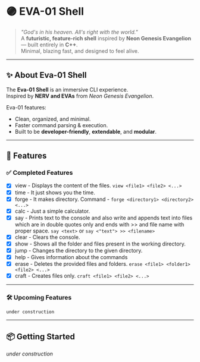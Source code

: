 # 🟣 EVA-01 Shell

> _"God's in his heaven. All's right with the world."_  
> A **futuristic, feature-rich shell** inspired by **Neon Genesis Evangelion** — built entirely in **C++**.  
> Minimal, blazing fast, and designed to feel alive.

---

## ✨ About Eva-01 Shell

The **Eva-01 Shell** is an immersive CLI experience.  
Inspired by **NERV and EVAs** from _Neon Genesis Evangelion_.

Eva-01 features:

- Clean, organized, and minimal.
- Faster command parsing & execution.
- Built to be **developer-friendly**, **extendable**, and **modular**.

---

## 🚀 Features

### ✅ Completed Features

- [x] view - Displays the content of the files. `view <file1> <file2> <...>`
- [x] time - It just shows you the time.
- [x] forge - It makes directory. Command - `forge <directory1> <directory2> <...>`
- [x] calc - Just a simple calculator.
- [x] say - Prints text to the console and also write and appends text into files which are in double quotes only
         and ends with >> and file name with proper space. `say <text>` or `say <"text"> >> <filename>`
- [x] clear - Clears the console.
- [x] show - Shows all the folder and files present in the working directory.
- [x] jump - Changes the directory to the given directory.
- [x] help - Gives information about the commands
- [x] erase - Deletes the provided files and folders. `erase <file1> <folder1> <file2> <...>`
- [x] craft - Creates files only. `craft <file1> <file2> <...>`

---

### 🛠️ Upcoming Features

    under construction

---

## 📦 Getting Started

_under construction_
